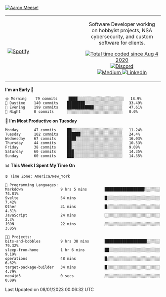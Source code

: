 [![Aaron Meese!](https://user-images.githubusercontent.com/17814535/88975338-a2aabf00-d27f-11ea-963f-8a19608716b4.png)](https://github.com/ajmeese7/readme-ascii "README ASCII")

<!-- Modified from project here: https://github.com/novatorem/novatorem -->
<table width="100%">
  <tr>
  <td width="50%">

&nbsp; <br> [![Spotify](https://ajmeese7.vercel.app/api/spotify)](https://open.spotify.com/user/ajmeese)

  </td>
  <td width="50%">
    <p align="center">
    Software Developer working on hobbyist projects, NSA cybersecurity, and custom software for clients.
    </p>
    <p align="center">
      <a href="https://wakatime.com/@f726891d-3b02-46cd-9b60-e8c59f9e2b14">
        <img src="https://wakatime.com/badge/user/f726891d-3b02-46cd-9b60-e8c59f9e2b14.svg" alt="Total time coded since Aug 4 2020" title="WakaTime" />
      </a>
      <a href="http://link.aaronmeese.com/discord">
        <img src="https://img.shields.io/badge/discord-ajmeese7%234835-369?style=flat-square&logo=discord&logoColor=white&color=purple" alt="Discord" title="Discord">
      </a>
      <br />
      <a href="https://link.aaronmeese.com/medium">
        <img src="https://img.shields.io/badge/medium-ajmeese7-1DB954?style=flat-square&logo=medium&logoColor=white" alt="Medium" title="Medium">
      </a>
      <a href="https://link.aaronmeese.com/linkedin">
        <img src="https://img.shields.io/badge/linkedIn-aaronmeese-1DB954?style=flat-square&logo=linkedin&logoColor=white&color=blue" alt="LinkedIn" title="LinkedIn">
      </a>
    </p>
  </td>

</table>

[//]: <> (The `&nbsp;` is to have Aphelion take up more space)

<!--START_SECTION:waka-->
**I'm an Early 🐤** 

```text
🌞 Morning    79 commits     ████░░░░░░░░░░░░░░░░░░░░░   18.9% 
🌆 Daytime    140 commits    ████████░░░░░░░░░░░░░░░░░   33.49% 
🌃 Evening    199 commits    ████████████░░░░░░░░░░░░░   47.61% 
🌙 Night      0 commits      ░░░░░░░░░░░░░░░░░░░░░░░░░   0.0%

```
📅 **I'm Most Productive on Tuesday** 

```text
Monday       47 commits     ██░░░░░░░░░░░░░░░░░░░░░░░   11.24% 
Tuesday      102 commits    ██████░░░░░░░░░░░░░░░░░░░   24.4% 
Wednesday    67 commits     ████░░░░░░░░░░░░░░░░░░░░░   16.03% 
Thursday     44 commits     ██░░░░░░░░░░░░░░░░░░░░░░░   10.53% 
Friday       38 commits     ██░░░░░░░░░░░░░░░░░░░░░░░   9.09% 
Saturday     60 commits     ███░░░░░░░░░░░░░░░░░░░░░░   14.35% 
Sunday       60 commits     ███░░░░░░░░░░░░░░░░░░░░░░   14.35%

```


📊 **This Week I Spent My Time On** 

```text
⌚︎ Time Zone: America/New_York

💬 Programming Languages: 
Markdown                 9 hrs 5 mins        ██████████████████░░░░░░░   74.81% 
Svelte                   54 mins             █░░░░░░░░░░░░░░░░░░░░░░░░   7.42% 
Other                    31 mins             █░░░░░░░░░░░░░░░░░░░░░░░░   4.31% 
JavaScript               24 mins             ░░░░░░░░░░░░░░░░░░░░░░░░░   3.3% 
JSON                     22 mins             ░░░░░░░░░░░░░░░░░░░░░░░░░   3.05%

🐱‍💻 Projects: 
bits-and-bobbles         9 hrs 38 mins       ███████████████████░░░░░░   79.32% 
sleep-from-home          1 hr 6 mins         ██░░░░░░░░░░░░░░░░░░░░░░░   9.19% 
operations               48 mins             █░░░░░░░░░░░░░░░░░░░░░░░░   6.62% 
target-package-builder   34 mins             █░░░░░░░░░░░░░░░░░░░░░░░░   4.79% 
neo4jd3                  0 secs              ░░░░░░░░░░░░░░░░░░░░░░░░░   0.09%

```


 Last Updated on 08/01/2023 00:06:32 UTC
<!--END_SECTION:waka-->

